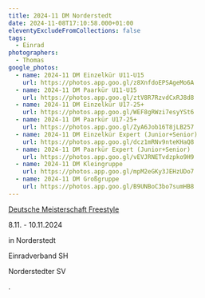 ```yaml
---
title: 2024-11 DM Norderstedt
date: 2024-11-08T17:10:58.000+01:00
eleventyExcludeFromCollections: false
tags:
  - Einrad
photographers:
  - Thomas
google_photos:
  - name: 2024-11 DM Einzelkür U11-U15
    url: https://photos.app.goo.gl/z8XnfdoEPSAgeMo6A
  - name: 2024-11 DM Paarkür U11-U15
    url: https://photos.app.goo.gl/ztV8R7RzvdCxRJ8d8
  - name: 2024-11 DM Einzelkür U17-25+
    url: https://photos.app.goo.gl/WEF8gRWzi7esyYSt6
  - name: 2024-11 DM Paarkür U17-25+
    url: https://photos.app.goo.gl/ZyA6Job16T8jLB257
  - name: 2024-11 DM Einzelkür Expert (Junior+Senior)
    url: https://photos.app.goo.gl/dcz1mRNv9nteKHaQ8
  - name: 2024-11 DM Paarkür Expert (Junior+Senior)
    url: https://photos.app.goo.gl/vEVJRNETvdzpko9H9
  - name: 2024-11 DM Kleingruppe
    url: https://photos.app.goo.gl/mpM2eGKy3JEHzUDo7
  - name: 2024-11 DM Großgruppe
    url: https://photos.app.goo.gl/B9UNBoC3bo7sumHB8
---
```

[Deutsche Meisterschaft Freestyle](https://www.einradverband.de/event/deutsche-meisterschaft-freestyle-3/)

8.11. - 10.11.2024

in Norderstedt

Einradverband SH

Norderstedter SV

.
